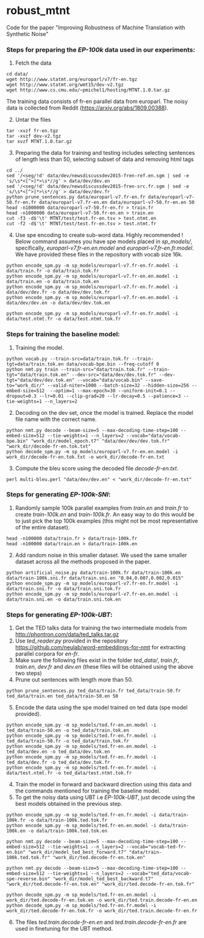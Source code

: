 # robust_mtnt
Code for the paper "Improving Robustness of Machine Translation with Synthetic Noise"


### Steps for preparing the _EP-100k_ data used in our experiments:

1. Fetch the data
```
cd data/
wget http://www.statmt.org/europarl/v7/fr-en.tgz
wget http://www.statmt.org/wmt15/dev-v2.tgz
wget http://www.cs.cmu.edu/~pmichel1/hosting/MTNT.1.0.tar.gz
```

The training data consists of fr-en parallel data from europarl. The noisy data is collected from Reddit (https://arxiv.org/abs/1809.00388).

2. Untar the files
```
tar -xvzf fr-en.tgz
tar -xvzf dev-v2.tgz
tar xvzf MTNT.1.0.tar.gz
```

3. Preparing the data for training and testing includes selecting sentences of length less than 50, selecting subset of data and removing html tags
```
cd ../
sed '/<seg/!d' data/dev/newsdiscussdev2015-fren-ref.en.sgm | sed -e 's/\s*<[^>]*>\s*//g' > data/dev/dev.en
sed '/<seg/!d' data/dev/newsdiscussdev2015-fren-src.fr.sgm | sed -e 's/\s*<[^>]*>\s*//g' > data/dev/dev.fr
python prune_sentences.py data/europarl-v7.fr-en.fr data/europarl-v7-50.fr-en.fr data/europarl-v7.fr-en.en data/europarl-v7-50.fr-en.en 50
head -n1000000 data/europarl-v7-50.fr-en.fr > train.fr
head -n1000000 data/europarl-v7-50.fr-en.en > train.en
cut -f3 -d$'\t' MTNT/test/test.fr-en.tsv > test.ntmt.en
cut -f2 -d$'\t' MTNT/test/test.fr-en.tsv > test.ntmt.fr
```

4. Use spe encoding to create sub-word data. Highly recommended ! Below command assumes you have spe models placed in _sp_models/_, specifically, _europarl-v7.fr-en.en.model_ and _europarl-v7.fr-en.fr.model_. We have provided these files in the repository with vocab size 16k.
```
python encode_spm.py -m sp_models/europarl-v7.fr-en.fr.model -i data/train.fr -o data/train.tok.fr
python encode_spm.py -m sp_models/europarl-v7.fr-en.en.model -i data/train.en -o data/train.tok.en
python encode_spm.py -m sp_models/europarl-v7.fr-en.fr.model -i data/dev/dev.fr -o data/dev/dev.tok.fr
python encode_spm.py -m sp_models/europarl-v7.fr-en.en.model -i data/dev/dev.en -o data/dev/dev.tok.en

python encode_spm.py -m sp_models/europarl-v7.fr-en.fr.model -i data/test.ntmt.fr -o data/test.ntmt.tok.fr
```

### Steps for training the baseline model:
 
1. Training the model.
```
python vocab.py --train-src=data/train.tok.fr --train-tgt=data/train.tok.en data/vocab-bpe.bin --freq-cutoff 0
python nmt.py train --train-src="data/train.tok.fr" --train-tgt="data/train.tok.en" --dev-src="data/dev/dev.tok.fr" --dev-tgt="data/dev/dev.tok.en" --vocab="data/vocab.bin" --save-to="work_dir/" --valid-niter=1000 --batch-size=32 --hidden-size=256 --embed-size=512  --optim=1 --max-epoch=30 --uniform-init=0.1 --dropout=0.3 --lr=0.01 --clip-grad=20 --lr-decay=0.5 --patience=3 --tie-weights=1 --n_layers=2
```

2. Decoding on the dev set, once the model is trained. Replace the model file name with the correct name.
```
python nmt.py decode --beam-size=5 --max-decoding-time-step=100 --embed-size=512 --tie-weights=1 --n_layers=2 --vocab="data/vocab-bpe.bin" "work_dir/model_epoch.t7" "data/dev/dev/dev.tok.fr" "work_dir/decode-fr-en.tok.txt"
python decode_spm.py -m sp_models/europarl-v7.fr-en.en.model -i work_dir/decode-fr-en.tok.txt -o work_dir/decode-fr-en.txt
```

3. Compute the bleu score using the decoded file _decode-fr-en.txt_.
```
perl multi-bleu.perl "data/dev/dev.en" < "work_dir/decode-fr-en.txt"
```

### Steps for generating _EP-100k-SNI_:

1. Randomly sample 100k parallel examples from _train.en_ and _train.fr_ to create _train-100k.en_ and _train-100k.fr_. 
An easy way to do this would be to just pick the top 100k examples (this might not be most representative of the entire dataset).

```
head -n100000 data/train.fr > data/train-100k.fr
head -n100000 data/train.en > data/train-100k.en
```

2. Add random noise in this smaller dataset. We used the same smaller dataset across all the methods proposed in the paper.

```
python artificial_noise.py data/train-100k.fr data/train-100k.en data/train-100k.sni.fr data/train.sni.en "0.04,0.007,0.002,0.015"
python encode_spm.py -m sp_models/europarl-v7.fr-en.fr.model -i data/train.sni.fr -o data/train.sni.tok.fr
python encode_spm.py -m sp_models/europarl-v7.fr-en.en.model -i data/train.sni.en -o data/train.sni.tok.en
```

### Steps for generating _EP-100k-UBT_:

1. Get the TED talks data for training the two intermediate models from http://phontron.com/data/ted_talks.tar.gz
2. Use _ted_reader.py_ provided in the repository https://github.com/neulab/word-embeddings-for-nmt for extracting parallel corpora for _en-fr_.
3. Make sure the following files exist in the folder _ted_data/_, _train.fr_, _train.en_, _dev.fr_ and _dev.en_ (these files will be obtained using the above two steps)
4. Prune out sentences with length more than 50.
```
python prune_sentences.py ted_data/train.fr ted_data/train-50.fr ted_data/train.en ted_data/train-50.en 50
```
5. Encode the data using the spe model trained on ted data (spe model provided).
```
python encode_spm.py -m sp_models/ted.fr-en.en.model -i ted_data/train-50.en -o ted_data/train.tok.en
python encode_spm.py -m sp_models/ted.fr-en.fr.model -i ted_data/train-50.fr -o ted_data/train.tok.fr
python encode_spm.py -m sp_models/ted.fr-en.en.model -i ted_data/dev.en -o ted_data/dev.tok.en
python encode_spm.py -m sp_models/ted.fr-en.fr.model -i ted_data/dev.fr -o ted_data/dev.tok.fr
python encode_spm.py -m sp_models/ted.fr-en.fr.model -i data/test.ntmt.fr -o ted_data/test.ntmt.tok.fr
```
4. Train the model in forward and backward direction using this data and the commands mentioned for training the baseline model.
5. To get the noisy data using UBT i.e _EP-100k-UBT_, just decode using the best models obtained in the previous step.
```
python encode_spm.py -m sp_models/ted.fr-en.fr.model -i data/train-100k.fr -o data/train-100k.ted.tok.fr
python encode_spm.py -m sp_models/ted.fr-en.en.model -i data/train-100k.en -o data/train-100k.ted.tok.en

python nmt.py decode --beam-size=5 --max-decoding-time-step=100 --embed-size=512 --tie-weights=1 --n_layers=2 --vocab="vocab-ted-fr-en.bin" "work_dir/model_ted_best_forward.t7" "data/train-100k.ted.tok.fr" "work_dir/ted.decode-fr-en.tok.en"

python nmt.py decode --beam-size=5 --max-decoding-time-step=100 --embed-size=512 --tie-weights=1 --n_layers=2 --vocab="ted_data/vocab-spe-reverse.bin" "work_dir/model_ted_best_backward.t7" "work_dir/ted.decode-fr-en.tok.en" "work_dir/ted.decode-fr-en.tok.fr"

python decode_spm.py -m sp_models/ted.fr-en.en.model -i work_dir/ted.decode-fr-en.tok.en -o work_dir/ted.train.decode-fr-en.en
python decode_spm.py -m sp_models/ted.fr-en.fr.model -i work_dir/ted.decode-fr-en.tok.fr -o work_dir/ted.train.decode-fr-en.fr
```

6. The files _ted.train.decode-fr-en.en_ and _ted.train.decode-fr-en.fr_ are used in finetuning for the UBT method.
